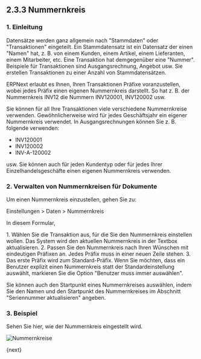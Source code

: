 ## 2.3.3 Nummernkreis

### 1. Einleitung

Datensätze werden ganz allgemein nach "Stammdaten" oder "Transaktionen" eingeteilt. Ein Stammdatensatz ist ein Datensatz der einen "Namen" hat, z. B. von einem Kunden, einem Artikel, einem Lieferanten, einem Mitarbeiter, etc. Eine Transaktion hat demgegenüber eine "Nummer". Beispiele für Transaktionen sind Ausgangsrechnung, Angebot usw. Sie erstellen Transaktionen zu einer Anzahl von Stammdatensätzen.

ERPNext erlaubt es Ihnen, Ihren Transaktionen Präfixe voranzustellen, wobei jedes Präfix einen eigenen Nummernkreis darstellt. So hat z. B. der Nummernkreis INV12 die Nummern INV120001, INV120002 usw.

Sie können für all Ihre Transaktionen viele verschiedene Nummernkreise verwenden. Gewöhnlicherweise wird für jedes Geschäftsjahr ein eigener Nummernkreis verwendet. In Ausgangsrechnungen können Sie z. B. folgende verwenden:

* INV120001
* INV120002
* INV-A-120002

usw. Sie können auch für jeden Kundentyp oder für jedes Ihrer Einzelhandelsgeschäfte einen eigenen Nummernkreis verwenden.

### 2. Verwalten von Nummernkreisen für Dokumente

Um einen Nummernkreis einzustellen, gehen Sie zu:

Einstellungen > Daten > Nummernkreis

In diesem Formular,

1\. Wählen Sie die Transaktion aus, für die Sie den Nummernkreis einstellen wollen. Das System wird den aktuellen Nummernkreis in der Textbox aktualisieren.
2\. Passen Sie den Nummernkreis nach Ihren Wünschen mit eindeutigen Präfixen an. Jedes Präfix muss in einer neuen Zeile stehen.
3\. Das erste Präfix wird zum Standard-Präfix. Wenn Sie möchten, dass ein Benutzer explizit einen Nummernkreis statt der Standardeinstellung auswählt, markieren Sie die Option "Benutzer muss immer auswählen".

Sie können auch den Startpunkt eines Nummernkreises auswählen, indem Sie den Namen und den Startpunkt des Nummernkreises im Abschnitt "Seriennummer aktualisieren" angeben.

### 3. Beispiel

Sehen Sie hier, wie der Nummernkreis eingestellt wird.

<img class="screenshot" alt="Nummernkreise" src="{{docs_base_url}}/assets/img/setup/settings/naming-series.gif">

{next}
